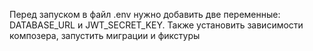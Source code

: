 Перед запуском в файл .env нужно добавить две переменные: DATABASE_URL и JWT_SECRET_KEY. 
Также установить зависимости композера, запустить миграции и фикстуры 